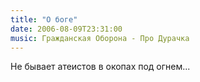 ```yaml
---
title: "О боге"
date: 2006-08-09T23:31:00
music: Гражданская Оборона - Про Дурачка
---
```


Не бывает атеистов в окопах под огнем...
